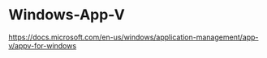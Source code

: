 # Windows-App-V
https://docs.microsoft.com/en-us/windows/application-management/app-v/appv-for-windows
